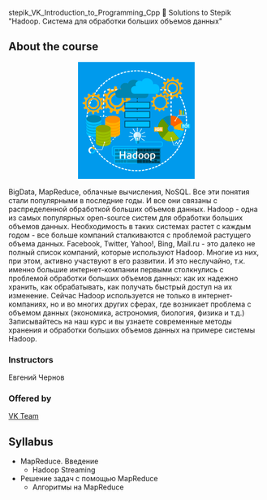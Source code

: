 stepik_VK_Introduction_to_Programming_Cpp
📓 Solutions to Stepik "Hadoop. Система для обработки больших объемов данных"

## About the course
<p align="center"> 
 <img src="Hadoop-banner.png"/>
</p>
BigData, MapReduce, облачные вычисления, NoSQL. Все эти понятия стали популярными в последние годы. И все они связаны с распределенной обработкой больших объемов данных. Hadoop - одна из самых популярных open-source систем для обработки больших объемов данных. Необходимость в таких системах растет с каждым годом - все больше компаний сталкиваются с проблемой растущего объема данных. Facebook, Twitter, Yahoo!, Bing, Mail.ru - это далеко не полный список компаний, которые используют Hadoop. Многие из них, при этом, активно участвуют в его развитии. И это неслучайно, т.к. именно большие интернет-компании первыми столкнулись с проблемой обработки больших объемов данных: как их надежно хранить, как обрабатывать, как получать быстрый доступ на их изменение. Сейчас Hadoop используется не только в интернет-компаниях, но и во многих других сферах, где возникает проблема с объемом данных (экономика, астрономия, биология, физика и т.д.) Записывайтесь на наш курс и вы узнаете современные методы хранения и обработки больших объемов данных на примере системы Hadoop.

### Instructors
Евгений Чернов

### Offered by
[VK Team](https://vk.company/ru/company/education/)

## Syllabus

- MapReduce. Введение
  - Hadoop Streaming
- Решение задач с помощью MapReduce
  - Алгоритмы на MapReduce
